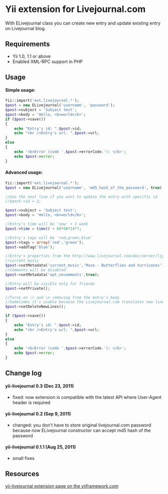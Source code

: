 Yii extension for Livejournal.com
=============

With ELivejournal class you can create new entry and update existing entry on Livejournal blog.

Requirements
-------------
- Yii 1.0, 1.1 or above
- Enabled XML-RPC support in PHP

Usage
-------------
#### Simple usage:
```php
Yii::import('ext.livejournal.*');
$post = new ELivejournal('username', 'password');
$post->subject = 'Subject test';
$post->body = 'Hello, <b>world</b>';
if ($post->save())
{
	echo "Entry's id: ".$post->id;
	echo "<br />Entry's url: ".$post->url;
}
else
{
	echo '<b>Error (code '.$post->errorCode.'): </b>';
	echo $post->error;
}
```

#### Advanced usage:
```php
Yii::import('ext.livejournal.*');
$post = new ELivejournal('username', 'md5_hash_of_the_password', true);

//Use the next line if you want to update the entry with specific id
//$post->id = 2;

$post->subject = 'Subject test';
$post->body = 'Hello, <b>world</b>';

//Entry's time will be 'now' + 1 week
$post->time = time() + 60*60*24*7;

//Entry's tags will be 'red,green,blue'
$post->tags = array('red','green');
$post->addTag('blue');

//Entry's properties from the http://www.livejournal.com/doc/server/ljp.csp.proplist.html
//current music
$post->setMetadata('current_music','Muse - Butterflies and hurricanes');
//Comments will be disabled
$post->setMetadata('opt_nocomments',true);

//Entry will be visible only for friends
$post->setPrivate();

//Turns on \r and \n removing from the entry's body
//Sometimes it's usable because the Livejournal.com translates new lines to the <br>
$post->setDeleteNewLines();

if ($post->save())
{
	echo "Entry's id: ".$post->id;
	echo "<br />Entry's url: ".$post->url;
}
else
{
	echo '<b>Error (code '.$post->errorCode.'): </b>';
	echo $post->error;
}
```

## Change log
#### yii-livejournal 0.3 (Dec 23, 2011)
- fixed: now extension is compatible with the latest API where User-Agent header is
required

#### yii-livejournal 0.2 (Sep 9, 2011)
- changed: you don't have to store original livejournal.com password because now ELivejournal constructor can accept md5 hash of the password

#### yii-livejournal 0.1.1 (Aug 25, 2011)
- small fixes

## Resources
[yii-livejournal extension page on the yiiframework.com](http://www.yiiframework.com/extension/livejournal)